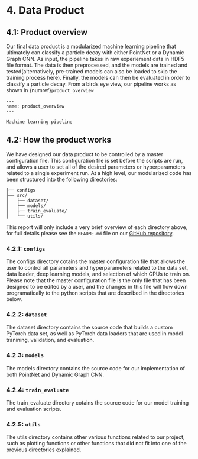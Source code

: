 # 4. Data Product

## 4.1: Product overview

Our final data product is a modularized machine learning pipeline that ultimately can classify a particle decay with either PointNet or a Dynamic Graph CNN.  As input, the pipeline takes in raw experiement data in HDF5 file format.  The data is then preprocessed, and the models are trained and tested(alternatively, pre-trained models can also be loaded to skip the training process here).  Finally, the models can then be evaluated in order to classify a particle decay.  From a birds eye view, our pipeline works as shown in {numref}`product_overview`

```{figure} ../images/product_overview.png
---
name: product_overview
---

Machine learning pipeline
```

## 4.2: How the product works

We have designed our data product to be controlled by a master configuration file.  This configuration file is set before the scripts are run, and allows a user to set all of the desired parameters or hyperparameters related to a single experiment run.  At a high level, our modularized code has been structured into the following directories:

```
├── configs
├── src/
│   ├── dataset/
│   ├── models/
│   ├── train_evaluate/
│   └── utils/
```

This report will only include a very brief overview of each directory above, for full details please see the `README.md` file on our [GitHub repository](https://github.com/TRIUMF-Capstone2022/richai).

### 4.2.1: `configs`

The configs directory cotains the master configuration file that allows the user to control all parameters and hyperparameters related to the data set, data loader, deep learning models, and selection of which GPUs to train on.  Please note that the master configuration file is the only file that has been designed to be edited by a user, and the changes in this file will flow down programatically to the python scripts that are described in the directories below.

### 4.2.2: `dataset`

The dataset directory contains the source code that builds a custom PyTorch data set, as well as PyTorch data loaders that are used in model tranining, validation, and evaluation.

### 4.2.3: `models`

The models directory contains the source code for our implementation of both PointNet and Dynamic Graph CNN.

### 4.2.4: `train_evaluate`

The train_evaluate directory cotains the source code for our model training and evaluation scripts.

### 4.2.5: `utils`

The utils directory contains other various functions related to our project, such as plotting functions or other functions that did not fit into one of the previous directories explained.

